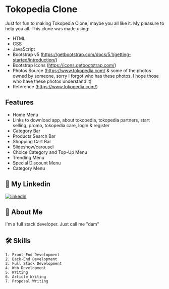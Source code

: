 # Tokopedia Clone

Just for fun to making Tokopedia Clone, maybe you all like it. My pleasure to help you all. This clone was made using:
- HTML
- CSS
- JavaScript
- Bootstrap v5 (https://getbootstrap.com/docs/5.1/getting-started/introduction/)
- Bootstrap Icons (https://icons.getbootstrap.com/)
- Photos Source (https://www.tokopedia.com/ & some of the photos owned by someone, sorry I forgot who has these photos. I hope those who have these photos understand it)
- Reference (https://www.tokopedia.com/)

## Features

- Home Menu
- Links to download app, about tokopedia, tokopedia partners, start selling, promo, tokopedia care, login & register
- Category Bar
- Products Search Bar
- Shopping Cart Bar
- Slideshow/carousel
- Choice Category and Top-Up Menu
- Trending Menu
- Special Discount Menu
- Category Menu

## 🔗 My Linkedin
[![linkedin](https://img.shields.io/badge/linkedin-0A66C2?style=for-the-badge&logo=linkedin&logoColor=white)](https://www.linkedin.com/in/pangeran-saddam-husain-2b5096207/)

## 🚀 About Me
I'm a full stack developer. Just call me "dam"
## 🛠 Skills
    1. Front-End Development
    2. Back-End Development
    3. Full Stack Development
    4. Web Development
    5. Writing
    6. Article Writing
    7. Proposal Writing

